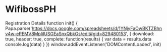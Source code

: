 # WifibossPH
Registration Details
function init() {
          Papa.parse('https://docs.google.com/spreadsheets/d/1YNjyFaOwBKTZBhnv4w-ePEMV8MpIilUSGEaSnxQbkGs/edit#gid=829480153', {
          download: true,
          header: true,
          complete: function(results) {
            var data = results.data
            console.log(data)
          }
        })
window.addEventListener('DOMContentLoaded', init)
